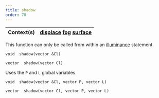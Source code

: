 ```yaml
---
title: shadow
order: 70
---
```

| Context(s) | [displace](../contexts/displace.html)  [fog](../contexts/fog.html)  [surface](../contexts/surface.html) |
| --- | --- |
This function can only be called from within an [illuminance](./illuminance "Loops through all light sources in the scene, calling the light shader for each light source to set the Cl and L global variables.") statement.

`void  shadow(vector &Cl)`

`vector  shadow(vector Cl)`

Uses the `P` and `L` global variables.

`void  shadow(vector &Cl, vector P, vector L)`

`vector  shadow(vector Cl, vector P, vector L)`
